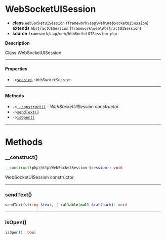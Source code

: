 # WebSocketUISession

- **class** `WebSocketUISession` (`framework\app\web\WebSocketUISession`) **extends** `AbstractUISession` (`framework\web\AbstractUISession`)
- **source** `framework/app/web/WebSocketUISession.php`

**Description**

Class WebSocketUISession

---

#### Properties

- `->`[`session`](#prop-session) : `WebSocketSession`

---

#### Methods

- `->`[`__construct()`](#method-__construct) - _WebSocketUISession constructor._
- `->`[`sendText()`](#method-sendtext)
- `->`[`isOpen()`](#method-isopen)

---
# Methods

<a name="method-__construct"></a>

### __construct()
```php
__construct(php\http\WebSocketSession $session): void
```
WebSocketUISession constructor.

---

<a name="method-sendtext"></a>

### sendText()
```php
sendText(string $text, [ callable|null $callback): void
```

---

<a name="method-isopen"></a>

### isOpen()
```php
isOpen(): bool
```